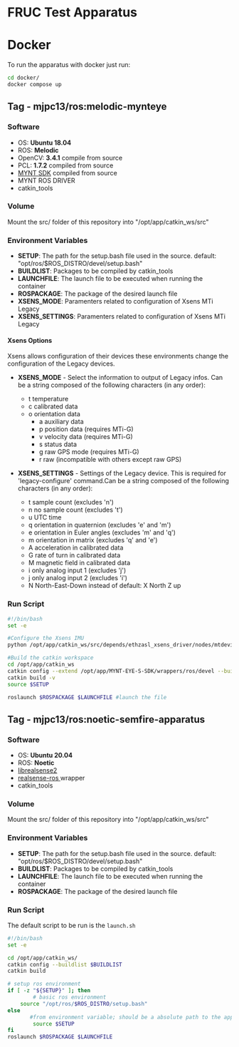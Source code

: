 # FRUC Test Apparatus

# Docker 

To run the apparatus with docker just run:

```bash
cd docker/
docker compose up
```

## Tag - mjpc13/ros:melodic-mynteye

### Software 

- OS: **Ubuntu 18.04**
- ROS: **Melodic**
- OpenCV: **3.4.1** compile from source 
- PCL: **1.7.2** compiled from source
- [MYNT SDK](https://github.com/slightech/MYNT-EYE-D-SDK) compiled from source
- MYNT ROS DRIVER
- catkin_tools

### Volume

Mount the src/ folder of this repository into "/opt/app/catkin_ws/src"

### Environment Variables

- **SETUP**: The path for the setup.bash file used in the source. default: "opt/ros/$ROS_DISTRO/devel/setup.bash"
- **BUILDLIST**: Packages to be compiled by catkin_tools
- **LAUNCHFILE**: The launch file to be executed when running the container
- **ROSPACKAGE**: The package of the desired launch file
- **XSENS_MODE**: Paramenters related to configuration of Xsens MTi Legacy
- **XSENS_SETTINGS**: Paramenters related to configuration of Xsens MTi Legacy

#### Xsens Options

Xsens allows configuration of their devices these environments change the configuration of the Legacy devices.

- **XSENS_MODE** - Select the information to output of Legacy infos. Can be a string composed of the following characters (in any order):
	- t temperature
	- c calibrated data
	- o orientation data
        - a auxiliary data
        - p position data (requires MTi-G)
        - v velocity data (requires MTi-G)
        - s status data
        - g raw GPS mode (requires MTi-G)
        - r raw (incompatible with others except raw GPS)

- **XSENS_SETTINGS** - Settings of the Legacy device. This is required for 'legacy-configure' command.Can be a string composed of the following characters (in any order):
	- t sample count (excludes 'n')
	- n no sample count (excludes 't')
	- u UTC time
	- q orientation in quaternion (excludes 'e' and 'm')
	- e orientation in Euler angles (excludes 'm' and 'q')
	- m orientation in matrix (excludes 'q' and 'e')
	- A acceleration in calibrated data
	- G rate of turn in calibrated data
	- M magnetic field in calibrated data
	- i only analog input 1 (excludes 'j')
	- j only analog input 2 (excludes 'i')
	- N North-East-Down instead of default: X North Z up

### Run Script

```bash
#!/bin/bash
set -e

#Configure the Xsens IMU
python /opt/app/catkin_ws/src/depends/ethzasl_xsens_driver/nodes/mtdevice.py -l --output-mode=$XSENS_MODE --output-settings=$XSENS_SETTINGS

#Build the catkin workspace
cd /opt/app/catkin_ws
catkin config --extend /opt/app/MYNT-EYE-S-SDK/wrappers/ros/devel --buildlist $BUILDLIST #only builds these packages
catkin build -v
source $SETUP

roslaunch $ROSPACKAGE $LAUNCHFILE #launch the file
```

## Tag -  mjpc13/ros:noetic-semfire-apparatus

### Software 

- OS: **Ubuntu 20.04**
- ROS: **Noetic**
- [librealsense2](https://github.com/IntelRealSense/librealsense/releases/tag/v2.50.0)
- [realsense-ros ](https://github.com/IntelRealSense/realsense-ros) wrapper
- catkin_tools

### Volume

Mount the src/ folder of this repository into "/opt/app/catkin_ws/src"

### Environment Variables

- **SETUP**: The path for the setup.bash file used in the source. default: "opt/ros/$ROS_DISTRO/devel/setup.bash"
- **BUILDLIST**: Packages to be compiled by catkin_tools
- **LAUNCHFILE**: The launch file to be executed when running the container
- **ROSPACKAGE**: The package of the desired launch file

### Run Script

The default script to be run is the ``launch.sh``
```bash
#!/bin/bash
set -e

cd /opt/app/catkin_ws/
catkin config --buildlist $BUILDLIST
catkin build

# setup ros environment
if [ -z "${SETUP}" ]; then
        # basic ros environment
	source "/opt/ros/$ROS_DISTRO/setup.bash"
else
       #from environment variable; should be a absolute path to the appropriate workspaces's setup.bash
        source $SETUP
fi
roslaunch $ROSPACKAGE $LAUNCHFILE
```
